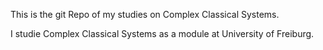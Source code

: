 This is the git Repo of my studies on Complex Classical Systems.

I studie Complex Classical Systems as a module at University of Freiburg.
